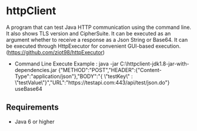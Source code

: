 # httpClient
A program that can test Java HTTP communication using the command line.
It also shows TLS version and CipherSuite.
It can be executed as an argument whether to receive a response as a Json String or Base64.
It can be executed through HttpExecutor for convenient GUI-based execution.(https://github.com/ziot98/httpExecutor)
* Command Line Execute Example : java -jar C:\httpclient-jdk1.8-jar-with-dependencies.jar {\"METHOD\":\"POST\",\"HEADER\":{\"Content-Type\":\"application\/json\"},\"BODY\":\"{  \\\"testKey\\\" : \\\"testValue\\\"}\",\"URL\":\"https:\/\/testapi.com:443\/api\/test\/json.do\"} useBase64


## Requirements
* Java 6 or higher